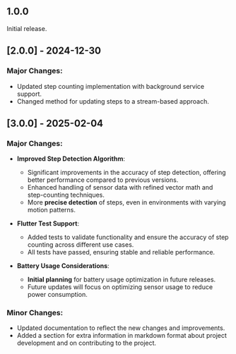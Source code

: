## 1.0.0

Initial release.

## [2.0.0] - 2024-12-30
### Major Changes:
- Updated step counting implementation with background service support.
- Changed method for updating steps to a stream-based approach.

## [3.0.0] - 2025-02-04

### Major Changes:
- **Improved Step Detection Algorithm**:
  - Significant improvements in the accuracy of step detection, offering better performance compared to previous versions.
  - Enhanced handling of sensor data with refined vector math and step-counting techniques.
  - More **precise detection** of steps, even in environments with varying motion patterns.

- **Flutter Test Support**:
  - Added tests to validate functionality and ensure the accuracy of step counting across different use cases.
  - All tests have passed, ensuring stable and reliable performance.

- **Battery Usage Considerations**:
  - **Initial planning** for battery usage optimization in future releases.
  - Future updates will focus on optimizing sensor usage to reduce power consumption.

### Minor Changes:
- Updated documentation to reflect the new changes and improvements.
- Added a section for extra information in markdown format about project development and on contributing to the project.